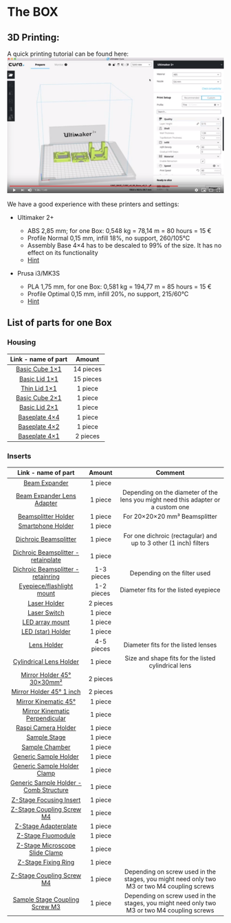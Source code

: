 # The BOX

## 3D Printing:

A quick printing tutorial can be found here:
[![UC2 YouSeeToo - How to print the base-cube?](./IMAGES/UC2_TutorialPrintYoutube.PNG)](https://www.youtube.com/watch?v=JswW8BexnC4&feature=youtu.be)

We have a good experience with these printers and settings:
* Ultimaker 2+
  * ABS 2,85 mm; for one Box: 0,548 kg = 78,14 m = 80 hours = 15 €
  * Profile Normal 0,15 mm, infill 18%, no support, 260/105°C
  * Assembly Base 4×4 has to be descaled to 99% of the size. It has no effect on its functionality
  * [Hint](./IMAGES/ultimaker2_printing_theBox.pdf)


* Prusa i3/MK3S
  * PLA 1,75 mm, for one Box: 0,581 kg = 194,77 m = 85 hours = 15 €
  * Profile Optimal 0,15 mm, infill 20%, no support, 215/60°C
  * [Hint](./IMAGES/prusa_printing_theBox.pdf)

## List of parts for one Box

### Housing

Link - name of part             |  Amount
:-------------------------:|:-------------------------:
[Basic Cube 1×1](../../CAD/ASSEMBLY_CUBE_Base_v2/STL/10_Cube_1x1_v2.stl)  |  14 pieces
[Basic Lid 1×1](../../CAD/ASSEMBLY_CUBE_Base_v2/STL/10_Lid_1x1_v2.stl)  |  15 pieces
[Thin Lid 1×1](../../CAD/ASSEMBLY_CUBE_S-STAGE_v2/STL/10_Lid_1x1_v2_thin.stl)  |  1 piece
[Basic Cube 2×1](../../CAD/ASSEMBLY_CUBE_Z-STAGE_v2/STL/10_Cube_2x1_v2.stl)  |  1 piece
[Basic Lid 2×1](../../CAD/ASSEMBLY_CUBE_Z-STAGE_v2/STL/10_Lid_el_2x1_v2.stl)  |  1 piece
[Baseplate 4×4](../../CAD/ASSEMBLY_BASE/STL/Assembly_base_4x4.stl)  |  1 piece
[Baseplate 4×2](../../CAD/ASSEMBLY_BASE/STL/Assembly_base_4x2.stl)  |  1 piece
[Baseplate 4×1](../../CAD/ASSEMBLY_BASE/STL/Assembly_base_4x1.stl)  |  2 pieces

### Inserts

Link - name of part             |  Amount |  Comment
:-------------------------:|:-------------------------:|:-------------------------:
[Beam Expander ](../../CAD/ASSEMBLY_CUBE_Beamexpander_v2/STL/20_Cube_Insert_Beamexpander.stl)  |  1 piece
[Beam Expander Lens Adapter](../../CAD/ASSEMBLY_CUBE_Beamexpander_v2/STL/30_Lens_Adapter_Beamexpander.stl) |  1 piece |Depending on the diameter of the lens you might need this adapter or a custom one
[Beamsplitter Holder](../../CAD/ASSEMBLY_CUBE_Beamsplitter_v2/STL/20_Cube_Insert_Beamsplitter.stl)  |  1 piece | For 20×20×20 mm³ Beamsplitter
[Smartphone Holder](../../CAD/ASSEMBLY_CUBE_Cellphonemount/STL/30_Smartphone_Holder.stl)  |  1 piece
[Dichroic Beamsplitter](../../CAD/ASSEMBLY_CUBE_Dichroic_Beamsplitter_v2/STL/20_Cube_Insert_Beamsplittercube_Base.stl)  |  1 piece | For one dichroic (rectagular) and up to 3 other (1 inch) filters
[Dichroic Beamsplitter - retainplate](../../CAD/ASSEMBLY_CUBE_Dichroic_Beamsplitter_v2/STL/20_Cube_Insert_Beamsplittercube_Dichroicmirror_Retainplate.stl)  |  1 piece
[Dichroic Beamsplitter - retainring](../../CAD/ASSEMBLY_CUBE_Dichroic_Beamsplitter_v2/STL/20_Cube_Insert_Beamsplittercube_Retainring_25mm.stl)  |  1-3 pieces | Depending on the filter used
[Eyepiece/flashlight mount ](../../CAD/ASSEMBLY_CUBE_Eyepiece_v2\STL\20_Cube_Insert_Holder-okular_v2.stl)  |  1-2 pieces | Diameter fits for the listed eyepiece
[Laser Holder](../../CAD/ASSEMBLY_CUBE_Laser_v2/STL/20_Cube_Insert_Laser_Mount.stl) |  2 pieces
[Laser Switch](../../CAD/ASSEMBLY_CUBE_Laser_v2/STL/00_Laser_Clamp_OnOffSwitch.stl) |  1 piece
[LED array mount](../../CAD/ASSEMBLY_CUBE_LED_Matrix_v2/STL/30_Cube_LED_Array_v0.stl) |  1 piece
[LED (star) Holder](../../CAD/ASSEMBLY_CUBE_LED_v2/STL/ASSEMBLY_CUBE_LED_20_Cube_insert_LED_holder.stl)  |  1 piece
[Lens Holder](../../CAD/ASSEMBLY_CUBE_Lens_v2/STL/20_Cube_Insert_Objective_Holder.stl)  |  4-5 pieces | Diameter fits for the listed lenses
[Cylindrical Lens Holder](../../CAD/ASSEMBLY_CUBE_Lens_CYLINDRICAL_v2/STL/20_Cube_Insert_Lens_Cylindrical.stl)  |  1 piece | Size and shape fits for the listed cylindrical lens
[Mirror Holder 45° 30×30mm²](../../CAD/ASSEMBLY_CUBE_Mirror_45_v2/STL/20_Cube_Insert_Mirror_Holder_30x30Mirror_v2.stl)  |  2 pieces
[Mirror Holder 45° 1 inch](../../CAD/ASSEMBLY_CUBE_Mirror_45_v2/STL/20_Cube_Insert_Mirror_Holder_v2.stl)  |  2 pieces
[Mirror Kinematic 45°](../../CAD/ASSEMBLY_CUBE_Mirror_Kinematic_45_v2/STL/20_Cube_Insert_Kinematic_Mirrormount_45_base.stl)  |  1 piece
[Mirror Kinematic Perpendicular](../../CAD/ASSEMBLY_CUBE_Mirror_Kinematic_v2/STL/20_Cube_Insert_Kinematic_Mirrormount_base.stl)  |  1 piece
[Raspi Camera Holder](../../CAD/ASSEMBLY_CUBE_RaspiCam_v2/STL/20_Cube_Insert_RaspiCam.stl)  |  1 piece
[Sample Stage](../../CAD/ASSEMBLY_CUBE_S-STAGE_v2/STL/30_Z_Translator_Lightsheet_v4.stl) |  1 piece
[Sample Chamber](../../CAD/) |  1 piece
[Generic Sample Holder](../../CAD/ASSEMBLY_CUBE_Sample_Holder_v2/STL/20_Cube_insert_Sample_holder.stl)  |  1 piece
[Generic Sample Holder Clamp](../../CAD/ASSEMBLY_CUBE_Sample_Holder_v2/STL/20_Cube_Insert_Sample_clamp.stl)  |  1 piece
[Generic Sample Holder - Comb Structure](../../CAD/ASSEMBLY_CUBE_Sample_Holder_v2/STL/20_Cube_sampleholder.stl)  |  1 piece
[Z-Stage Focusing Insert](../../CAD/ASSEMBLY_CUBE_Z-STAGE_v2/STL/20_focus_inlet_triangle_spiral_v6_5.stl)  |  1 piece
[Z-Stage Coupling Screw M4](../../CAD/ASSEMBLY_CUBE_Z-STAGE_v2/STL/30_Coupling_Screw_28BYJ_M4.stl) |  1 piece
[Z-Stage Adapterplate](../../CAD/ASSEMBLY_CUBE_Z-STAGE_v2/STL/30_Z_Stage_Adapterplate_11.stl)  |  1 piece
[Z-Stage Fluomodule](../../CAD/ASSEMBLY_CUBE_Z-STAGE_v2/STL/30_Z_Stage_Fluomodule_12.stl)  |  1 piece
[Z-Stage Microscope Slide Clamp](../../CAD/ASSEMBLY_CUBE_Z-STAGE_v2/STL/40_XY_Stage_Clamp_Slide_9.stl)  |  1 piece
[Z-Stage Fixing Ring](../../CAD/ASSEMBLY_CUBE_Z-STAGE_v2/STL/30_focus_inlet_triangle_spiral_fixingring.stl)  |  1 piece
[Z-Stage Coupling Screw M4](../../CAD/ASSEMBLY_CUBE_Z-STAGE_v2/STL/30_Coupling_Screw_28BYJ_M4.stl) |  1 piece | Depending on screw used in the stages, you might need only two M3 or two M4 coupling screws
[Sample Stage Coupling Screw M3](../../CAD/ASSEMBLY_CUBE_S-STAGE_v2/STL/30_Coupling_Screw_28BYJ_M3.stl)  |  1 piece | Depending on screw used in the stages, you might need only two M3 or two M4 coupling screws
